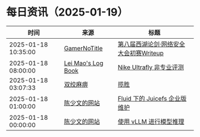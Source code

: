 ﻿# 每日资讯（2025-01-19）

|时间|来源|标题|
|---|---|---|
|2025-01-18 10:35:00|[GamerNoTitle](https://bili33.top/atom.xml)|[第八届西湖论剑·网络安全大会初赛Writeup](https://bili33.top/posts/CTF-West-Lake-2025-Preliminary-round-Writeup/)|
|2025-01-18 08:00:00|[Lei Mao's Log Book](https://leimao.github.io/atom.xml)|[Nike Ultrafly 非专业评测](https://leimao.github.io/essay/Nike-Ultrafly-%E9%9D%9E%E4%B8%93%E4%B8%9A%E8%AF%84%E6%B5%8B/)|
|2025-01-18 03:07:33|[双绞麻痹](https://numb.tech/atom.xml)|[揽胜](https://numb.tech/2025/01/18/RangeRover/)|
|2025-01-18 01:00:00|[陈少文的网站](https://www.chenshaowen.com/atom.xml)|[Fluid 下的 Juicefs 企业版维护](https://www.chenshaowen.com/blog/fluid-juicefs-enterprise-maintenance.html)|
|2025-01-18 00:00:00|[陈少文的网站](https://www.chenshaowen.com/atom.xml)|[使用 vLLM 进行模型推理](https://www.chenshaowen.com/blog/use-vllm-for-inference.html)|
